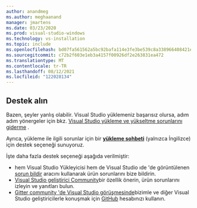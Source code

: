 ```yaml
---
author: anandmeg
ms.author: meghaanand
manager: jmartens
ms.date: 03/23/2020
ms.prod: visual-studio-windows
ms.technology: vs-installation
ms.topic: include
ms.openlocfilehash: bd07fa561562a5bc92bafa114e3fe3be539c8a338966408421e347e7d0d82493
ms.sourcegitcommit: c72b2f603e1eb3a4157f00926df2e263831ea472
ms.translationtype: MT
ms.contentlocale: tr-TR
ms.lasthandoff: 08/12/2021
ms.locfileid: "122028134"
---
```

## <a name="get-support"></a>Destek alın

Bazen, şeyler yanlış olabilir. Visual Studio yüklemeniz başarısız olursa, adım adım yönergeler için bkz. [Visual Studio yükleme ve yükseltme sorunlarını giderme](../troubleshooting-installation-issues.md) .

Ayrıca, yükleme ile ilgili sorunlar için bir [**yükleme sohbeti**](https://visualstudio.microsoft.com/vs/support/#talktous) (yalnızca İngilizce) için destek seçeneği sunuyoruz.

İşte daha fazla destek seçeneği aşağıda verilmiştir:

* hem Visual Studio Yükleyicisi hem de Visual Studio ıde 'de görüntülenen [sorun bildir](../../ide/how-to-report-a-problem-with-visual-studio.md) aracını kullanarak ürün sorunlarını bize bildirin.
* [Visual Studio geliştirici Community](https://aka.ms/feedback/suggest?space=8)bir özellik önerin, ürün sorunlarını izleyin ve yanıtları bulun.
* [Gitter community 'de Visual Studio görüşmesinde](https://gitter.im/Microsoft/VisualStudio)bizimle ve diğer Visual Studio geliştiricilerle konuşmak için [GitHub](https://github.com/) hesabınızı kullanın.
